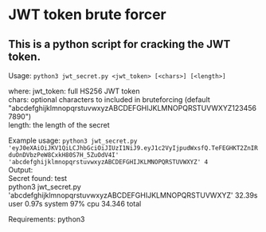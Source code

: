 # JWT token brute forcer

## This is a python script for cracking the JWT token.

Usage:
` python3 jwt_secret.py <jwt_token> [<chars>] [<length>] `

where:
jwt_token: full HS256 JWT token  
chars: optional characters to included in bruteforcing (default "abcdefghijklmnopqrstuvwxyzABCDEFGHIJKLMNOPQRSTUVWXYZ1234567890")  
length: the length of the secret  

Example usage:
` python3 jwt_secret.py 'eyJ0eXAiOiJKV1QiLCJhbGciOiJIUzI1NiJ9.eyJ1c2VyIjpudWxsfQ.TeFEGHKT2ZnIRduOnDVbzPeW8CxkH80S7H_5ZuOdV4I' 'abcdefghijklmnopqrstuvwxyzABCDEFGHIJKLMNOPQRSTUVWXYZ' 4 `  
Output:  
Secret found: test  
python3 jwt_secret.py  'abcdefghijklmnopqrstuvwxyzABCDEFGHIJKLMNOPQRSTUVWXYZ'  32.39s user 0.97s system 97% cpu 34.346 total  

Requirements:
python3